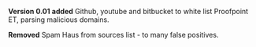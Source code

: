 **__Version 0.01__**
__added__
Github, youtube and bitbucket to white list
Proofpoint ET, parsing malicious domains.

__Removed__
Spam Haus from sources list - to many false positives.
